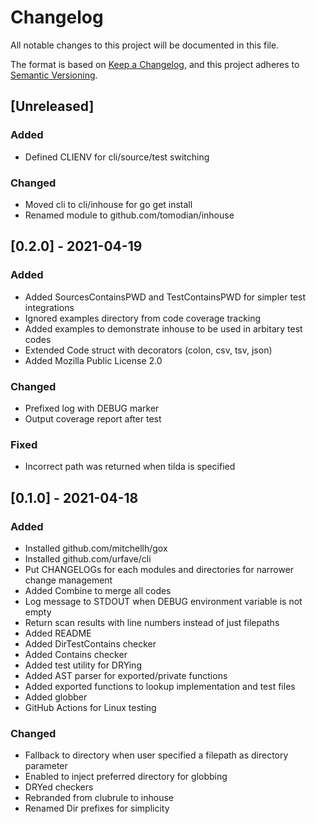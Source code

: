 # Changelog

All notable changes to this project will be documented in this file.

The format is based on [Keep a Changelog](https://keepachangelog.com/en/1.0.0/),
and this project adheres to [Semantic Versioning](https://semver.org/spec/v2.0.0.html).

## [Unreleased]

### Added

- Defined CLIENV for cli/source/test switching

### Changed

- Moved cli to cli/inhouse for go get install
- Renamed module to github.com/tomodian/inhouse

## [0.2.0] - 2021-04-19

### Added

- Added SourcesContainsPWD and TestContainsPWD for simpler test integrations
- Ignored examples directory from code coverage tracking
- Added examples to demonstrate inhouse to be used in arbitary test codes
- Extended Code struct with decorators (colon, csv, tsv, json)
- Added Mozilla Public License 2.0

### Changed

- Prefixed log with DEBUG marker
- Output coverage report after test

### Fixed

- Incorrect path was returned when tilda is specified

## [0.1.0] - 2021-04-18

### Added

- Installed github.com/mitchellh/gox
- Installed github.com/urfave/cli
- Put CHANGELOGs for each modules and directories for narrower change management
- Added Combine to merge all codes
- Log message to STDOUT when DEBUG environment variable is not empty
- Return scan results with line numbers instead of just filepaths
- Added README
- Added DirTestContains checker
- Added Contains checker
- Added test utility for DRYing
- Added AST parser for exported/private functions
- Added exported functions to lookup implementation and test files
- Added globber
- GitHub Actions for Linux testing

### Changed

- Fallback to directory when user specified a filepath as directory parameter
- Enabled to inject preferred directory for globbing
- DRYed checkers
- Rebranded from clubrule to inhouse
- Renamed Dir prefixes for simplicity

